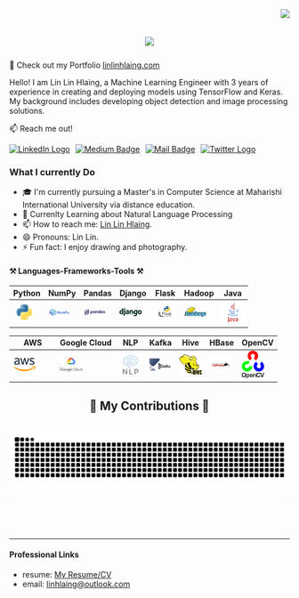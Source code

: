 <img align="right" src="https://visitor-badge.laobi.icu/badge?page_id=linlinhlaing.linlinhlaing" />

<h1 align="center">
    <img src="https://readme-typing-svg.herokuapp.com/?font=Righteous&size=35&center=true&vCenter=true&width=500&height=70&duration=4000&lines=Hi+There!+👋;+I'm+Lin+Lin!;" />
</h1>




🚀 Check out my  Portfolio [linlinhlaing.com](https://linlinhlaing.com/) 

Hello!
I am Lin Lin Hlaing, a Machine Learning Engineer with 3 years of experience in creating and deploying models using TensorFlow and Keras. My background includes developing object detection and image processing solutions.

:mailbox: Reach me out!

<div style="display: flex; align-items: center; gap: 10px;">

<a href="https://www.linkedin.com/in/lin-hlaing/">
    <img src="https://cdn-icons-png.flaticon.com/512/174/174857.png" alt="LinkedIn Logo" width="20" height="20" />
</a>

<a href="https://medium.com/@linhlaing">
    <img src="https://img.shields.io/badge/-Medium-00ab6c?style=flat&logo=medium&logoColor=white" alt="Medium Badge" />
</a>

<a href="mailto:linhlaing@outlook.com">
    <img src="https://img.shields.io/badge/-Outlook-0072C6?style=flat&logo=microsoftoutlook&logoColor=white" alt="Mail Badge" />
</a>

<a href="https://twitter.com/LLinhlaing68616">
    <img src="https://cdn-icons-png.flaticon.com/512/733/733579.png" alt="Twitter Logo" width="20" height="20" />
</a>

</div>

<!-- TODO: Add last video link -->

### What I currently Do
- 🎓 I'm currently pursuing a Master's in Computer Science at Maharishi International University via distance education.
- 🤖 Currenlty Learning about Natural Language Processing
- 📫 How to reach me: [Lin Lin Hlaing](https://www.linkedin.com/in/lin-hlaing/).
- 😄 Pronouns: Lin Lin.
- ⚡ Fun fact: I enjoy drawing and photography.

#### ⚒️ Languages-Frameworks-Tools ⚒️


<!-- TODO: Make technologies links takes you to repositories -->
| Python | NumPy | Pandas | Django | Flask | Hadoop | Java |
|--------|-------|--------|--------|-------|--------|------|
| [<img src="images/python.png" alt="Python" width="40"/>](https://www.python.org/) | [<img src="images/numpy.png" alt="NumPy" width="40"/>](https://numpy.org/) | [<img src="images/pandas.png" alt="Pandas" width="40"/>](https://pandas.pydata.org/) | [<img src="images/django.png" alt="Django" width="40"/>](https://www.djangoproject.com/) | [<img src="images/flask.png" alt="Flask" width="40"/>](https://flask.palletsprojects.com/) | [<img src="images/hadoop.png" alt="Hadoop" width="40"/>](https://hadoop.apache.org/) | [<img src="images/java.png" alt="Java" width="40"/>](https://www.java.com/) |

| AWS | Google Cloud | NLP | Kafka | Hive | HBase | OpenCV |
|-----|--------------|-----|-------|------|-------|--------|
| [<img src="images/aws.png" alt="AWS" width="40"/>](https://aws.amazon.com/) &nbsp; &nbsp; &nbsp; &nbsp; | [<img src="images/google-cloud.png" alt="Google Cloud" width="40"/>](https://cloud.google.com/) &nbsp; &nbsp; &nbsp; &nbsp; | [<img src="images/nlp.png" alt="Natural Language Processing" width="40"/>](https://en.wikipedia.org/wiki/Natural_language_processing) | [<img src="images/kafka.png" alt="Kafka" width="40"/>](https://kafka.apache.org/) | [<img src="images/hive.png" alt="Hive" width="40"/>](https://hive.apache.org/) | [<img src="images/hbase.png" alt="HBase" width="40"/>](https://hbase.apache.org/) | [<img src="images/opencv.svg" alt="OpenCV" width="40"/>](https://opencv.org/) |


<div align="center">
  <h2>🐍 My Contributions 🐍</h2>
  <br>
  <img alt="snake eating my contributions" src="https://raw.githubusercontent.com/linlinhlaing/linlinhlaing/output/github-contribution-grid-snake.svg" />
  
  <br/><br/><br/>
</div>

<hr/>

#### Professional Links
- resume: [My Resume/CV](https://linlinhlaing.com/LinHlaing-resume.pdf)
- email: linhlaing@outlook.com




